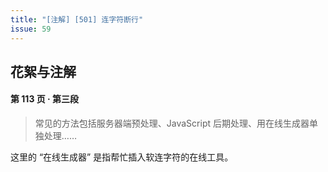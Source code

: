 ```yaml
---
title: "[注解] [501] 连字符断行"
issue: 59
---
```


## 花絮与注解

#### 第 113 页 ‧ 第三段

> 常见的方法包括服务器端预处理、JavaScript 后期处理、用在线生成器单独处理……

这里的 “在线生成器” 是指帮忙插入软连字符的在线工具。
